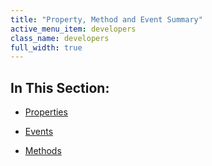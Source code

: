 ```yaml
---
title: "Property, Method and Event Summary"
active_menu_item: developers
class_name: developers
full_width: true
---
```



## In This Section:

 - [Properties](properties3-3.htm)

 - [Events](events2-3.htm)

 - [Methods](methods2-3.htm)

